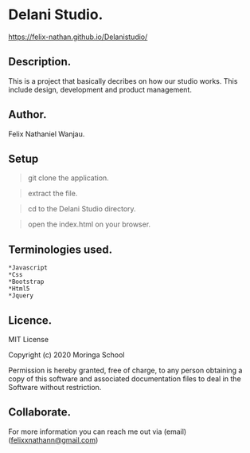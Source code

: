 # Delani Studio.
https://felix-nathan.github.io/Delanistudio/

## Description.
This is a project that basically decribes on how our studio works. This include design, development and product management.


## Author.
Felix Nathaniel Wanjau.

## Setup
>git clone the application.

>extract the file.

>cd to the Delani Studio directory.

>open the index.html on your browser.


## Terminologies used.
    *Javascript
    *Css
    *Bootstrap
    *Html5
    *Jquery

## Licence.
MIT License

Copyright (c) 2020 Moringa School

Permission is hereby granted, free of charge, to any person obtaining a copy of this software and associated documentation files to deal in the Software without restriction.


## Collaborate.
For more information you can reach me out via (email)(felixxnathann@gmail.com)

